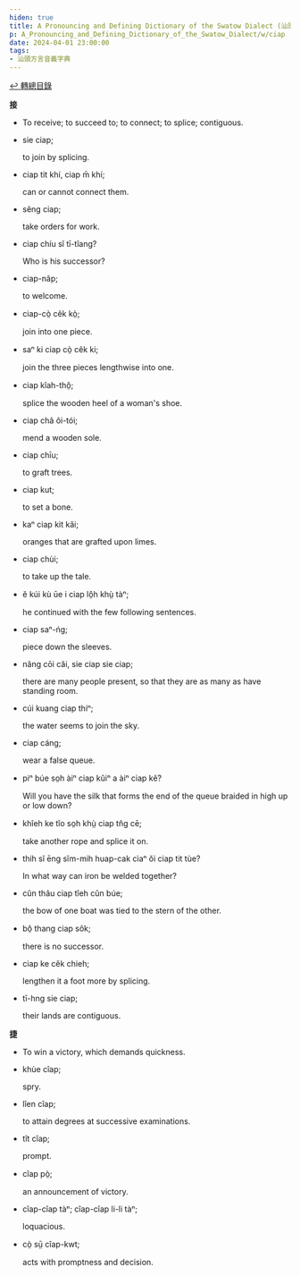 ```yaml
---
hiden: true
title: A Pronouncing and Defining Dictionary of the Swatow Dialect (汕頭方言音義字典) / ciap
p: A_Pronouncing_and_Defining_Dictionary_of_the_Swatow_Dialect/w/ciap
date: 2024-04-01 23:00:00
tags: 
- 汕頭方言音義字典
---
```


[↩️ 轉總目錄](/A_Pronouncing_and_Defining_Dictionary_of_the_Swatow_Dialect)


**接**
- To receive; to succeed to; to connect; to splice; contiguous.

- sie ciap;

  to join by splicing.

- ciap tit khí, ciap m̄ khí;

  can or cannot connect them.

- sêng ciap;

  take orders for work.

- ciap chíu sĭ tī-tîang?

  Who is his successor?

- ciap-nâp;

  to welcome.

- ciap-cò̤ cêk kò̤;

  join into one piece.

- saⁿ ki ciap cò̤ cêk ki;

  join the three pieces lengthwise into one.

- ciap kîah-thô̤;

  splice the wooden heel of a woman's shoe.

- ciap châ ôi-tói;

  mend a wooden sole.

- ciap chīu;

  to graft trees.

- ciap kut;

  to set a bone.

- kaⁿ ciap kit kâi;

  oranges that are grafted upon limes.

- ciap chùi;

  to take up the tale.

- ĕ kúi kù ūe i ciap lô̤h khṳ̀ tàⁿ;

  he continued with the few following sentences.

- ciap saⁿ-ńg;

  piece down the sleeves.

- nâng cōi căi, sie ciap sie ciap;

  there are many people present, so that they are as many as have standing room.

- cúi kuang ciap thiⁿ;

  the water seems to join the sky.

- ciap cáng;

  wear a false queue.

- piⁿ búe so̤h àiⁿ ciap kûiⁿ a àiⁿ ciap kĕ?

  Will you have the silk that forms the end of the queue braided in high up or low down?

- khîeh ke tîo so̤h khṳ̀ ciap tn̂g cē;

  take another rope and splice it on.

- thih sĭ ēng sĭm-mih huap-cak cìaⁿ ŏi ciap tit tùe?

  In what way can iron be welded together?

- cûn thâu ciap tîeh cûn búe;

  the bow of one boat was tied to the stern of the other.

- bô̤ thang ciap sôk;

  there is no successor.

- ciap ke cêk chieh;

  lengthen it a foot more by splicing.

- tī-hng sie ciap;

  their lands are contiguous.

**捷**
- To win a victory, which demands quickness.

- khùe cîap;

  spry.

- lîen cîap;

  to attain degrees at successive examinations.

- tît cîap;

  prompt.

- cîap pò̤;

  an announcement of victory.

- cîap-cîap tàⁿ; cîap-cîap li-li tàⁿ;

  loquacious.

- cò̤ sṳ̄ cîap-kwt;

  acts with promptness and decision.